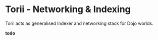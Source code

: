 # Torii - Networking & Indexing

Torii acts as generalised Indexer and networking stack for Dojo worlds.

__todo__